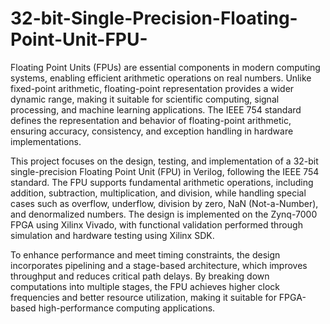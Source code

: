 # 32-bit-Single-Precision-Floating-Point-Unit-FPU-

Floating Point Units (FPUs) are essential components in modern computing systems, enabling efficient arithmetic operations on real numbers. Unlike fixed-point arithmetic, floating-point representation provides a wider dynamic range, making it suitable for scientific computing, signal processing, and machine learning applications. The IEEE 754 standard defines the representation and behavior of floating-point arithmetic, ensuring accuracy, consistency, and exception handling in hardware implementations.

This project focuses on the design, testing, and implementation of a 32-bit single-precision Floating Point Unit (FPU) in Verilog, following the IEEE 754 standard. The FPU supports fundamental arithmetic operations, including addition, subtraction, multiplication, and division, while handling special cases such as overflow, underflow, division by zero, NaN (Not-a-Number), and denormalized numbers. The design is implemented on the Zynq-7000 FPGA using Xilinx Vivado, with functional validation performed through simulation and hardware testing using Xilinx SDK.

To enhance performance and meet timing constraints, the design incorporates pipelining and a stage-based architecture, which improves throughput and reduces critical path delays. By breaking down computations into multiple stages, the FPU achieves higher clock frequencies and better resource utilization, making it suitable for FPGA-based high-performance computing applications.
